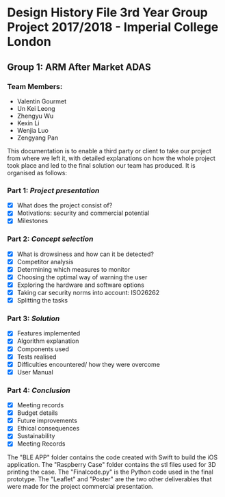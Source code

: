 # Design History File 3rd Year Group Project 2017/2018 - Imperial College London

## Group 1: ARM After Market ADAS 

### Team Members:
- Valentin Gourmet
- Un Kei Leong
- Zhengyu Wu
- Kexin Li
- Wenjia Luo
- Zengyang Pan


This documentation is to enable a third party or client to take our project from where we left it, with detailed explanations on how the whole project took place and led to the final solution our team has produced.
It is organised as follows:

### Part 1: *Project presentation*
- [x] What does the project consist of?
- [x] Motivations: security and commercial potential
- [x] Milestones

### Part 2: *Concept selection*
- [x] What is drowsiness and how can it be detected?
- [x] Competitor analysis
- [x] Determining which measures to monitor
- [x] Choosing the optimal way of warning the user
- [x] Exploring the hardware and software options
- [x] Taking car security norms into account: ISO26262
- [x] Splitting the tasks

### Part 3: *Solution*
- [x] Features implemented
- [x] Algorithm explanation
- [x] Components used
- [x] Tests realised
- [x] Difficulties encountered/ how they were overcome
- [x] User Manual

### Part 4: *Conclusion*
- [x] Meeting records
- [x] Budget details
- [x] Future improvements
- [x] Ethical consequences
- [x] Sustainability
- [x] Meeting Records

The "BLE APP" folder contains the code created with Swift to build the iOS application.
The "Raspberry Case" folder contains the stl files used for 3D printing the case.
The "Finalcode.py" is the Python code used in the final prototype.
The "Leaflet" and "Poster" are the two other deliverables that were made for the project commercial presentation.
